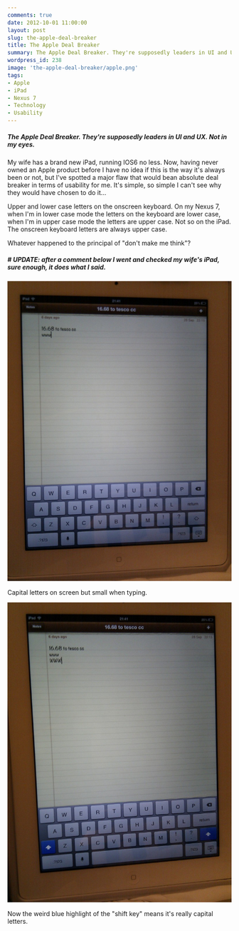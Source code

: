 ```yaml
---
comments: true
date: 2012-10-01 11:00:00
layout: post
slug: the-apple-deal-breaker
title: The Apple Deal Breaker
summary: The Apple Deal Breaker. They're supposedly leaders in UI and UX. Not in my eyes. Here's why I would never own an Apple product.
wordpress_id: 238
image: 'the-apple-deal-breaker/apple.png'
tags:
- Apple
- iPad
- Nexus 7
- Technology
- Usability
---
```


#####  The Apple Deal Breaker. They're supposedly leaders in UI and UX. Not in my eyes.

My wife has a brand new iPad, running IOS6 no less. Now, having never owned an Apple product before I have no idea if this is the way it's always been or not, but I've spotted a major flaw that would bean absolute deal breaker in terms of usability for me. It's simple, so simple I can't see why they would have chosen to do it...

Upper and lower case letters on the onscreen keyboard. On my Nexus 7, when I'm in lower case mode the letters on the keyboard are lower case, when I'm in upper case mode the letters are upper case. Not so on the iPad. The onscreen keyboard letters are always upper case.

Whatever happened to the principal of "don't make me think"?

##### # UPDATE: after a comment below I went and checked my wife's iPad, sure enough, it does what I said.

[![](/img/posts/the-apple-deal-breaker/IMG_20121004_214010.png)](/img/posts/the-apple-deal-breaker/IMG_20121004_214010.png)

Capital letters on screen but small when typing.

[![](/img/posts/the-apple-deal-breaker/IMG_20121004_214026.png)](/img/posts/the-apple-deal-breaker/IMG_20121004_214026.png)

Now the weird blue highlight of the "shift key" means it's really capital letters.
